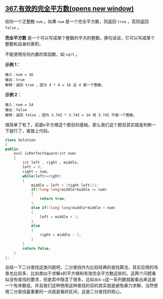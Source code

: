 ## [367.有效的完全平方数(opens new window)](https://leetcode.cn/problems/valid-perfect-square/)

给你一个正整数 `num` 。如果 `num` 是一个完全平方数，则返回 `true` ，否则返回 `false` 。

**完全平方数** 是一个可以写成某个整数的平方的整数。换句话说，它可以写成某个整数和自身的乘积。

不能使用任何内置的库函数，如 `sqrt` 。

 

**示例 1：**

```
输入：num = 16
输出：true
解释：返回 true ，因为 4 * 4 = 16 且 4 是一个整数。
```

**示例 2：**

```
输入：num = 14
输出：false
解释：返回 false ，因为 3.742 * 3.742 = 14 但 3.742 不是一个整数。
```

很简单了有了，前面x平方根这个题目的基础，那么我们这个题目其实就是判断一下就行了，直接上代码。

```c++
class Solution 
{
public:
    bool isPerfectSquare(int num) 
    {
        int left , right , middle;
        left = 0;
        right = num;
        while(left<=right)
        {
            middle = left + (right-left)/2;
            if((long long)middle*middle == num)
            {
                return true;
            }
            else if((long long)middle*middle < num)
            {
                left = middle + 1;
            }
            else
            {
                right = middle - 1;
            }
        }
        return false;
    }
};
```

总结一下二分查找这类问题吧，二分查找作为比较经典的查找算法，其实应用的场景也比较多，比如类似于求解x的平方根和有效完全平方数这些的，这两个问题看似没有查找的要求，但是其中隐含了很多，比如从`0-x`这一系列数就能看出来这是一个有序数组，并且我们这种使用这种查找的目的其实就是避免暴力求解，当然使用二分查找最重要的一点就是看好区间，这是二分查找的核心。